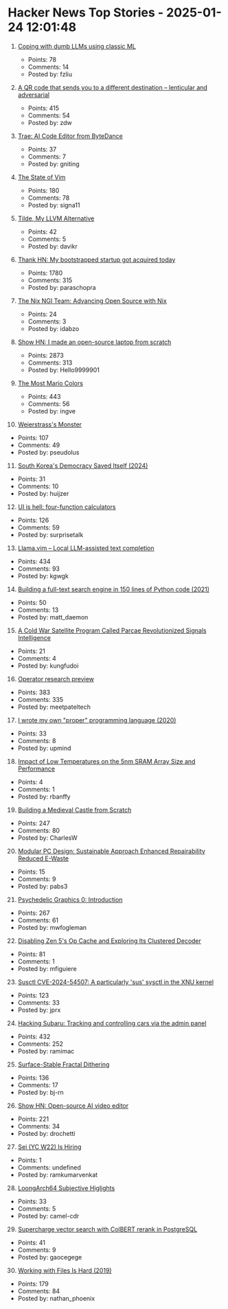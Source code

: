 # Hacker News Top Stories - 2025-01-24 12:01:48

1. [Coping with dumb LLMs using classic ML](https://softwaredoug.com/blog/2025/01/21/llm-judge-decision-tree)
   - Points: 78
   - Comments: 14
   - Posted by: fzliu

2. [A QR code that sends you to a different destination – lenticular and adversarial](https://mstdn.social/@isziaui/113874436953157913)
   - Points: 415
   - Comments: 54
   - Posted by: zdw

3. [Trae: AI Code Editor from ByteDance](https://www.trae.ai)
   - Points: 37
   - Comments: 7
   - Posted by: gniting

4. [The State of Vim](https://lwn.net/Articles/1002342/)
   - Points: 180
   - Comments: 78
   - Posted by: signa11

5. [Tilde, My LLVM Alternative](https://yasserarg.com/tb)
   - Points: 42
   - Comments: 5
   - Posted by: davikr

6. [Thank HN: My bootstrapped startup got acquired today](undefined)
   - Points: 1780
   - Comments: 315
   - Posted by: paraschopra

7. [The Nix NGI Team: Advancing Open Source with Nix](https://discourse.nixos.org/t/nix-ngi-making-open-source-software-run-smoothly/59229)
   - Points: 24
   - Comments: 3
   - Posted by: idabzo

8. [Show HN: I made an open-source laptop from scratch](https://www.byran.ee/posts/creation/)
   - Points: 2873
   - Comments: 313
   - Posted by: Hello9999901

9. [The Most Mario Colors](https://lmnt.me/blog/the-most-mario-colors.html)
   - Points: 443
   - Comments: 56
   - Posted by: ingve

10. [Weierstrass's Monster](https://www.quantamagazine.org/the-jagged-monstrous-function-that-broke-calculus-20250123/)
   - Points: 107
   - Comments: 49
   - Posted by: pseudolus

11. [South Korea's Democracy Saved Itself (2024)](https://carnegieendowment.org/emissary/2024/12/south-korea-democracy-yoon-protests?lang=en)
   - Points: 31
   - Comments: 10
   - Posted by: huijzer

12. [UI is hell: four-function calculators](https://lcamtuf.substack.com/p/ui-is-hell-four-function-calculators)
   - Points: 126
   - Comments: 59
   - Posted by: surprisetalk

13. [Llama.vim – Local LLM-assisted text completion](https://github.com/ggml-org/llama.vim)
   - Points: 434
   - Comments: 93
   - Posted by: kgwgk

14. [Building a full-text search engine in 150 lines of Python code (2021)](https://bart.degoe.de/building-a-full-text-search-engine-150-lines-of-code/)
   - Points: 50
   - Comments: 13
   - Posted by: matt_daemon

15. [A Cold War Satellite Program Called Parcae Revolutionized Signals Intelligence](https://spectrum.ieee.org/reconnaissance-satellite)
   - Points: 21
   - Comments: 4
   - Posted by: kungfudoi

16. [Operator research preview](https://openai.com/index/introducing-operator/)
   - Points: 383
   - Comments: 335
   - Posted by: meetpateltech

17. [I wrote my own "proper" programming language (2020)](https://mukulrathi.com/create-your-own-programming-language/intro-to-compiler/)
   - Points: 33
   - Comments: 8
   - Posted by: upmind

18. [Impact of Low Temperatures on the 5nm SRAM Array Size and Performance](https://semiengineering.com/impact-of-extremely-low-temperatures-on-the-5nm-sram-array-size-and-performance/)
   - Points: 4
   - Comments: 1
   - Posted by: rbanffy

19. [Building a Medieval Castle from Scratch](https://www.guedelon.fr/en/)
   - Points: 247
   - Comments: 80
   - Posted by: CharlesW

20. [Modular PC Design: Sustainable Approach Enhanced Repairability Reduced E-Waste](https://community.intel.com/t5/Blogs/Tech-Innovation/Client/Modular-PC-Design-A-Sustainable-Approach-for-Enhanced/post/1657681)
   - Points: 15
   - Comments: 9
   - Posted by: pabs3

21. [Psychedelic Graphics 0: Introduction](https://benpence.com/blog/post/psychedelic-graphics-0)
   - Points: 267
   - Comments: 61
   - Posted by: mwfogleman

22. [Disabling Zen 5's Op Cache and Exploring Its Clustered Decoder](https://chipsandcheese.com/p/disabling-zen-5s-op-cache-and-exploring)
   - Points: 81
   - Comments: 1
   - Posted by: mfiguiere

23. [Susctl CVE-2024-54507: A particularly 'sus' sysctl in the XNU kernel](https://jprx.io/cve-2024-54507/)
   - Points: 123
   - Comments: 33
   - Posted by: jprx

24. [Hacking Subaru: Tracking and controlling cars via the admin panel](https://samcurry.net/hacking-subaru)
   - Points: 432
   - Comments: 252
   - Posted by: ramimac

25. [Surface-Stable Fractal Dithering](https://github.com/runevision/Dither3D)
   - Points: 136
   - Comments: 17
   - Posted by: bj-rn

26. [Show HN: Open-source AI video editor](https://github.com/fal-ai-community/video-starter-kit)
   - Points: 221
   - Comments: 34
   - Posted by: drochetti

27. [Sei (YC W22) Is Hiring](https://www.ycombinator.com/companies/sei/jobs/LeAtLYf-full-stack-engineer-typescript-react-gen-ai)
   - Points: 1
   - Comments: undefined
   - Posted by: ramkumarvenkat

28. [LoongArch64 Subjective Higlights](http://0x80.pl/notesen/2025-01-21-loongarch64-highlights.html)
   - Points: 33
   - Comments: 5
   - Posted by: camel-cdr

29. [Supercharge vector search with ColBERT rerank in PostgreSQL](https://blog.vectorchord.ai/supercharge-vector-search-with-colbert-rerank-in-postgresql)
   - Points: 41
   - Comments: 9
   - Posted by: gaocegege

30. [Working with Files Is Hard (2019)](https://danluu.com/deconstruct-files/)
   - Points: 179
   - Comments: 84
   - Posted by: nathan_phoenix

